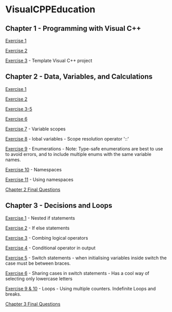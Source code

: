 # VisualCPPEducation
 
## Chapter 1 - Programming with Visual C++

[Exercise 1](https://github.com/JamesPeters98/VisualCPPEducation/commit/581810667c1a87826b4932d571cce518e7157657)

[Exercise 2](https://github.com/JamesPeters98/VisualCPPEducation/commit/fcbdbed0b002a20232bde71cc41a7d49082a4049)

[Exercise 3](https://github.com/JamesPeters98/VisualCPPEducation/commit/72f0c1e8be04ea13d49b0f3fbf354c74037b6aa6) - Template Visual C++ project
	
## Chapter 2 - Data, Variables, and Calculations

[Exercise 1](https://github.com/JamesPeters98/VisualCPPEducation/commit/58888fbf43740465f31238882960ed7b05c2df5d)

[Exercise 2](https://github.com/JamesPeters98/VisualCPPEducation/commit/14c3e756255646a6eed67be79df8cfce709c0492)

[Exercise 3-5](https://github.com/JamesPeters98/VisualCPPEducation/commit/26e95c9866c6b69521a198d66c4f4ee9811db69f)

[Exercise 6](https://github.com/JamesPeters98/VisualCPPEducation/commit/3570954f02de8975ee001baffaa1fbc81dd0f770)

[Exercise 7](https://github.com/JamesPeters98/VisualCPPEducation/commit/e39d4d24e90ba60599dc71c8a5668ee794dd9876) - Variable scopes

[Exercise 8](https://github.com/JamesPeters98/VisualCPPEducation/commit/56ffb96d97c4c76d8f6dcf32c883edc6f8166993) - lobal variables - Scope resolution operator '::'

[Exercise 9](https://github.com/JamesPeters98/VisualCPPEducation/commit/3f273ed3fdd175d886491b63a4f2809d658e2b2b) - Enumerations - Note: Type-safe enumerations are best to use to avoid errors, and to include multiple enums with the same variable names.

[Exercise 10](https://github.com/JamesPeters98/VisualCPPEducation/commit/84f474c2e5cc05b8c65b2fc58c254d49642fd91c) - Namespaces

[Exercise 11](https://github.com/JamesPeters98/VisualCPPEducation/commit/17e74073d88340bf69552faa16a44957a4abe0db) - Using namespaces

[Chapter 2 Final Questions](https://github.com/JamesPeters98/VisualCPPEducation/commit/3844155e014a4f17f59813cb2b6c028679607a7e)

## Chapter 3 - Decisions and Loops

[Exercise 1](https://github.com/JamesPeters98/VisualCPPEducation/commit/355819da4cd07d071f42b49d63a5cfc02c6843ca) - Nested if statements

[Exercise 2](https://github.com/JamesPeters98/VisualCPPEducation/commit/5de6fde47893110af07b3f1dc174bd78071ad001) - If else statements

[Exercise 3](https://github.com/JamesPeters98/VisualCPPEducation/commit/a838f91b56a9dd07fd8bd4e4a1d8034b3f65e953) - Combing logical operators

[Exercise 4](https://github.com/JamesPeters98/VisualCPPEducation/commit/630a95fa5abae82ce5568dc312d5a83febb6c0d1) - Conditional operator in output

[Exercise 5](https://github.com/JamesPeters98/VisualCPPEducation/commit/92d403d443c86e77e4b013e84c3e60c577939647) - Switch statements - when initialising variables inside switch the case must be between braces.

[Exercise 6](https://github.com/JamesPeters98/VisualCPPEducation/commit/3966afa21012beb945921902c9304b0c7b023b6f) - Sharing cases in switch statements - Has a cool way of selecting only lowercase letters

[Exercise 9 & 10](https://github.com/JamesPeters98/VisualCPPEducation/commit/3576033f1bfbd8a4b455e859615cdf6c10d168cb) - Loops - Using multiple counters.
Indefinite Loops and breaks.

[Chapter 3 Final Questions](https://github.com/JamesPeters98/VisualCPPEducation/commit/ef859227a138e5e2a38970c5f91a777daf4426f0)